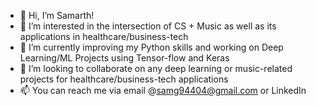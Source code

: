 - 👋 Hi, I’m Samarth!
- 👀 I’m interested in the intersection of CS + Music as well as its applications in healthcare/business-tech
- 🌱 I’m currently improving my Python skills and working on Deep Learning/ML Projects using Tensor-flow and Keras
- 💞️ I’m looking to collaborate on any deep learning or music-related projects for healthcare/business-tech applications
- 📫 You can reach me via email @samg94404@gmail.com or LinkedIn

<!---
samarthg123/samarthg123 is a ✨ special ✨ repository because its `README.md` (this file) appears on your GitHub profile.
You can click the Preview link to take a look at your changes.
--->
